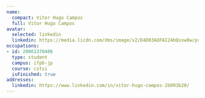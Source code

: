 ```yaml
---
name:
  compact: Vitor Hugo Campos
  full: Vitor Hugo Campos
avatar:
  selected: linkedin
  linkedin: https://media.licdn.com/dms/image/v2/D4D03AQFAI24bQssw8w/profile-displayphoto-shrink_400_400/profile-displayphoto-shrink_400_400/0/1725308981449?e=1732752000&v=beta&t=atR4-eCgtkaMXr0G-dcaltnLYY6up3UokuQqBJy4Rx4
occupations:
- id: 20061370406
  type: student
  campus: ifpb-jp
  course: cstsi
  isFinished: true
addresses:
  linkedin: https://www.linkedin.com/in/vitor-hugo-campos-2b093b20/
---
```

